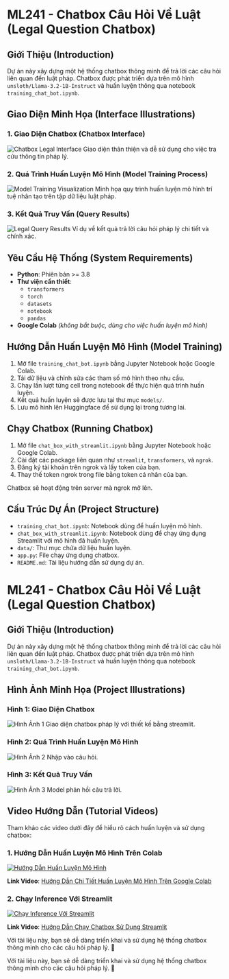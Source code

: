 # ML241 - Chatbox Câu Hỏi Về Luật (Legal Question Chatbox)

## Giới Thiệu (Introduction)
Dự án này xây dựng một hệ thống chatbox thông minh để trả lời các câu hỏi liên quan đến luật pháp. Chatbox được phát triển dựa trên mô hình `unsloth/Llama-3.2-1B-Instruct` và huấn luyện thông qua notebook `training_chat_bot.ipynb`.

## Giao Diện Minh Họa (Interface Illustrations)

### 1. Giao Diện Chatbox (Chatbox Interface)
![Chatbox Legal Interface](/api/placeholder/600/400)
Giao diện thân thiện và dễ sử dụng cho việc tra cứu thông tin pháp lý.

### 2. Quá Trình Huấn Luyện Mô Hình (Model Training Process)
![Model Training Visualization](/api/placeholder/600/400)
Minh họa quy trình huấn luyện mô hình trí tuệ nhân tạo trên tập dữ liệu luật pháp.

### 3. Kết Quả Truy Vấn (Query Results)
![Legal Query Results](/api/placeholder/600/400)
Ví dụ về kết quả trả lời câu hỏi pháp lý chi tiết và chính xác.

## Yêu Cầu Hệ Thống (System Requirements)
* **Python**: Phiên bản >= 3.8
* **Thư viện cần thiết**:
   * `transformers`
   * `torch`
   * `datasets`
   * `notebook`
   * `pandas`
* **Google Colab** *(không bắt buộc, dùng cho việc huấn luyện mô hình)*

## Hướng Dẫn Huấn Luyện Mô Hình (Model Training)
1. Mở file `training_chat_bot.ipynb` bằng Jupyter Notebook hoặc Google Colab.
2. Tải dữ liệu và chỉnh sửa các tham số mô hình theo nhu cầu.
3. Chạy lần lượt từng cell trong notebook để thực hiện quá trình huấn luyện.
4. Kết quả huấn luyện sẽ được lưu tại thư mục `models/`.
5. Lưu mô hình lên Huggingface để sử dụng lại trong tương lai.

## Chạy Chatbox (Running Chatbox)
1. Mở file `chat_box_with_streamlit.ipynb` bằng Jupyter Notebook hoặc Google Colab.
2. Cài đặt các package liên quan như `streamlit`, `transformers`, và `ngrok`.
3. Đăng ký tài khoản trên ngrok và lấy token của bạn.
4. Thay thế token ngrok trong file bằng token cá nhân của bạn.

Chatbox sẽ hoạt động trên server mà ngrok mở lên.

## Cấu Trúc Dự Án (Project Structure)
* `training_chat_bot.ipynb`: Notebook dùng để huấn luyện mô hình.
* `chat_box_with_streamlit.ipynb`: Notebook dùng để chạy ứng dụng Streamlit với mô hình đã huấn luyện.
* `data/`: Thư mục chứa dữ liệu huấn luyện.
* `app.py`: File chạy ứng dụng chatbox.
* `README.md`: Tài liệu hướng dẫn sử dụng dự án.

# ML241 - Chatbox Câu Hỏi Về Luật (Legal Question Chatbox)

## Giới Thiệu (Introduction)
Dự án này xây dựng một hệ thống chatbox thông minh để trả lời các câu hỏi liên quan đến luật pháp. Chatbox được phát triển dựa trên mô hình `unsloth/Llama-3.2-1B-Instruct` và huấn luyện thông qua notebook `training_chat_bot.ipynb`.

## Hình Ảnh Minh Họa (Project Illustrations)

### Hình 1: Giao Diện Chatbox
![Hình Ảnh 1](/img/1.png)
Giao diện chatbox pháp lý với thiết kế bằng streamlit.

### Hình 2: Quá Trình Huấn Luyện Mô Hình
![Hình Ảnh 2](/img/2.png)
Nhập vào câu hỏi.
### Hình 3: Kết Quả Truy Vấn
![Hình Ảnh 3](/img/3.png)
Model phản hồi câu trả lời.

## Video Hướng Dẫn (Tutorial Videos)
Tham khảo các video dưới đây để hiểu rõ cách huấn luyện và sử dụng chatbox:

### 1. Hướng Dẫn Huấn Luyện Mô Hình Trên Colab
[![Hướng Dẫn Huấn Luyện Mô Hình](https://img.youtube.com/vi/VLAtu-ziW3U/0.jpg)](https://www.youtube.com/watch?v=VLAtu-ziW3U)

**Link Video**: [Hướng Dẫn Chi Tiết Huấn Luyện Mô Hình Trên Google Colab](https://www.youtube.com/watch?v=VLAtu-ziW3U)

### 2. Chạy Inference Với Streamlit
[![Chạy Inference Với Streamlit](https://img.youtube.com/vi/Oi0BLE57QHY/0.jpg)](https://youtu.be/Oi0BLE57QHY)

**Link Video**: [Hướng Dẫn Chạy Chatbox Sử Dụng Streamlit](https://youtu.be/Oi0BLE57QHY)

Với tài liệu này, bạn sẽ dễ dàng triển khai và sử dụng hệ thống chatbox thông minh cho các câu hỏi pháp lý. 🚀

Với tài liệu này, bạn sẽ dễ dàng triển khai và sử dụng hệ thống chatbox thông minh cho các câu hỏi pháp lý. 🚀
